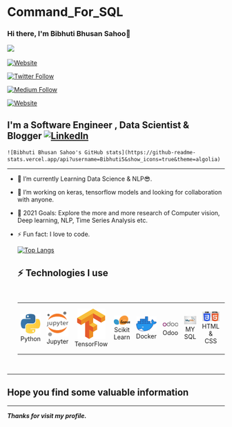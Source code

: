 # Command_For_SQL 

### Hi there, I'm Bibhuti Bhusan Sahoo👋
  ![](https://komarev.com/ghpvc/?username=Bibhuti5&color=green)  

  [![Website](https://img.shields.io/website?label=Bibhuti5&style=for-the-badge&url=https%3A%2F%2Fcodestackr.com)](https://www.linkedin.com/in/bibhutibhusansahoo97/)
  
  [![Twitter Follow](https://img.shields.io/twitter/follow/Bibhuti52675983?color=1DA1F2&logo=twitter&style=for-the-badge)](https://twitter.com/Bibhuti52675983)

  [![Medium Follow](https://img.shields.io/twitter/follow/Bibhuti52675983?color=1DA1F2&logo=medium&style=for-the-badge)](https://medium.com/@bibhutibhusan504)

  [![Website](https://img.shields.io/badge/Website-HONGOUT-yellow)](https://www.hongout.com/)

  ## I'm a Software Engineer , Data Scientist & Blogger  [![LinkedIn](https://img.shields.io/badge/linkedin-%230077B5.svg?style=for-the-badge&logo=linkedin&logoColor=white)](https://www.linkedin.com/in/bibhutibhusansahoo97/)
    ![Bibhuti Bhusan Sahoo's GitHub stats](https://github-readme-stats.vercel.app/api?username=Bibhuti5&show_icons=true&theme=algolia)
  ---

  <!-- * 🔭 I am Currently working as **Sr.Data Scientist** at [Cygnet 🦢](https://cygnet-infotech.com/) -->

  - 🌱 I’m currently Learning Data Science & NLP😎.
  
  - 👯 I’m working on keras, tensorflow  models and looking for  collaboration with anyone.
  
  - 🥅 2021 Goals: Explore the more and more research of Computer vision, Deep learning, NLP, Time Series Analysis etc.

  - ⚡ Fun fact: I love to code.
  
    [![Top Langs](https://github-readme-stats.vercel.app/api/top-langs/?username=Bibhuti5&langs_count=5&theme=algolia)](https://github.com/anuraghazra/github-readme-stats)
    
      
    
    ## ⚡  Technologies I use 
    
    <br>
    
    <div align="center">
        <table align="center">
            <tr>
                <td align="center" width="140" height="112.43">
                    <img src="./assets/icons/python.jpeg" width="65px"/>
                    <br /> Python
                </td>
                <td align="center" width="140" height="112.43">
                    <img src="./assets/icons/jupyter.png" width="65px"/>
                    <br /> Jupyter
                </td>
                <td align="center" width="140" height="112.43">
                    <img src="./assets/icons/tensorflow.png" width="65px"/>
                    <br /> TensorFlow
                </td>
                <td align="center" width="140" height="112.43">
                    <img src="./assets/icons/scikitlearn.png" width="65px"/>
                    <br /> Scikit Learn
                </td>               
                <td align="center" width="140" height="112.43">
                    <img src="./assets/icons/docker.png" width="65px"/>
                    <br /> Docker
                </td>
                <td align="center" width="140" height="112.43">
                    <img src="./assets/icons/odoo.png" width="65px"/>
                    <br /> Odoo
                </td>
                <td align="center" width="140" height="112.43">
                    <img src="./assets/icons/sql.png" width="65px"/>
                    <br /> MY SQL
                </td>
                <td align="center" width="140" height="112.43">
                    <img src="./assets/icons/html.png" width="65px"/>
                    <br /> HTML & CSS
                </td>
                <td align="center" width="140" height="112.43">
                    <img src="./assets/icons/power.png" width="65px"/>
                    <br />Power BI
                </td>
            </tr>
        </table>
    </div>
    <br>

---
## Hope you find some valuable information

<!-- 💾 365 Days of Computer Vision - [🔗](https://github.com/ashishpatel26/365-Days-Computer-Vision-Learning-Linkedin-Post) -->

---

***Thanks for visit my profile.***
